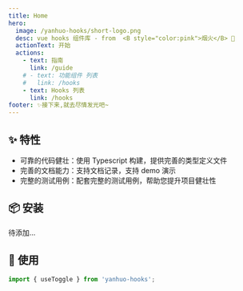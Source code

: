 ```yaml
---
title: Home
hero:
  image: /yanhuo-hooks/short-logo.png
  desc: vue hooks 组件库 - from  <B style="color:pink">烟火</B> 🐳
  actionText: 开始
  actions:
    - text: 指南
      link: /guide
    # - text: 功能组件 列表
    #   link: /hooks
    - text: Hooks 列表
      link: /hooks
footer: ✨接下来,就去尽情发光吧~
---
```


## ✨ 特性

- 可靠的代码健壮：使用 Typescript 构建，提供完善的类型定义文件
- 完善的文档能力：支持文档记录，支持 demo 演示
- 完整的测试用例：配套完整的测试用例，帮助您提升项目健壮性

## 📦 安装
待添加...
<!-- ```bash
# $ pnpm install --save encode-hooks
# or
# $ yarn add encode-hooks
``` -->
## 🔨 使用

```ts
import { useToggle } from 'yanhuo-hooks';
```
